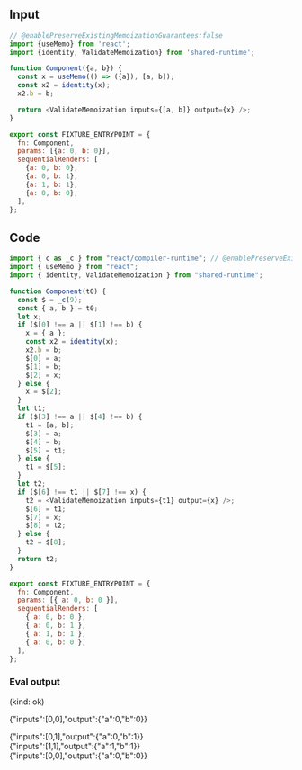 
## Input

```javascript
// @enablePreserveExistingMemoizationGuarantees:false
import {useMemo} from 'react';
import {identity, ValidateMemoization} from 'shared-runtime';

function Component({a, b}) {
  const x = useMemo(() => ({a}), [a, b]);
  const x2 = identity(x);
  x2.b = b;

  return <ValidateMemoization inputs={[a, b]} output={x} />;
}

export const FIXTURE_ENTRYPOINT = {
  fn: Component,
  params: [{a: 0, b: 0}],
  sequentialRenders: [
    {a: 0, b: 0},
    {a: 0, b: 1},
    {a: 1, b: 1},
    {a: 0, b: 0},
  ],
};

```

## Code

```javascript
import { c as _c } from "react/compiler-runtime"; // @enablePreserveExistingMemoizationGuarantees:false
import { useMemo } from "react";
import { identity, ValidateMemoization } from "shared-runtime";

function Component(t0) {
  const $ = _c(9);
  const { a, b } = t0;
  let x;
  if ($[0] !== a || $[1] !== b) {
    x = { a };
    const x2 = identity(x);
    x2.b = b;
    $[0] = a;
    $[1] = b;
    $[2] = x;
  } else {
    x = $[2];
  }
  let t1;
  if ($[3] !== a || $[4] !== b) {
    t1 = [a, b];
    $[3] = a;
    $[4] = b;
    $[5] = t1;
  } else {
    t1 = $[5];
  }
  let t2;
  if ($[6] !== t1 || $[7] !== x) {
    t2 = <ValidateMemoization inputs={t1} output={x} />;
    $[6] = t1;
    $[7] = x;
    $[8] = t2;
  } else {
    t2 = $[8];
  }
  return t2;
}

export const FIXTURE_ENTRYPOINT = {
  fn: Component,
  params: [{ a: 0, b: 0 }],
  sequentialRenders: [
    { a: 0, b: 0 },
    { a: 0, b: 1 },
    { a: 1, b: 1 },
    { a: 0, b: 0 },
  ],
};

```
      
### Eval output
(kind: ok) <div>{"inputs":[0,0],"output":{"a":0,"b":0}}</div>
<div>{"inputs":[0,1],"output":{"a":0,"b":1}}</div>
<div>{"inputs":[1,1],"output":{"a":1,"b":1}}</div>
<div>{"inputs":[0,0],"output":{"a":0,"b":0}}</div>